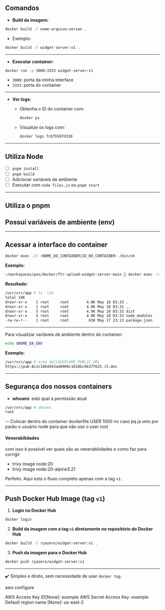 ## Comandos

* **Build da imagem:**

```bash
docker build -t nome-arquivo:versao .
```

* Exemplo:

```bash
docker build -t widget-server:v1 .
```

---

* **Executar container:**

```bash
docker run -p 3000:3333 widget-server:v1
```

* `3000`: porta da minha interface
* `3333`: porta do container

---

* **Ver logs:**

  * Obtenha o ID do container com:

    ```bash
    docker ps
    ```

  * Visualize os logs com:

    ```bash
    docker logs 7cbfb587d310
    ```

---

## Utiliza Node

* [ ] `pnpm install`
* [ ] `pnpm build`
* [ ] Adicionar variáveis de ambiente
* [ ] Executar com `node files.js` ou `pnpm start`

---

## Utiliza o pnpm

## Possui variáveis de ambiente (env)

---

## Acessar a interface do container

```bash
docker exec -it <NOME_DO_CONTAINER|ID_DO_CONTAINER> /bin/sh
```

**Exemplo:**

```bash
~/workspaces/pos/docker/ftr-upload-widget-server-main  docker exec -it amazing_wright /bin/sh
```

**Resultado:**

```bash
/usr/src/app # ls -lah
total 24K    
drwxr-xr-x    1 root     root        4.0K May 18 03:33 .
drwxr-xr-x    1 root     root        4.0K May 18 03:31 ..
drwxr-xr-x    5 root     root        4.0K May 18 03:33 dist
drwxr-xr-x    5 root     root        4.0K May 18 03:33 node_modules
-rw-rw-r--    1 root     root         638 May 17 23:13 package.json
```

---

Para visualizar variáveis de ambiente dentro do container:

```bash
echo $NOME_DA_ENV
```

**Exemplo:**

```bash
/usr/src/app # echo $$CLOUDFLARE_PUBLIC_URL
https://pub-8c2c18b4943a48909c1618bc96377625.r2.dev
```

---

## Segurança dos nossos containers

- **whoami**: exbi qual a permissão atual
```bash
/usr/src/app # whoami
root
```

-- Colocar dentro do container dockerfile USER 1000 no caso pq ja veio por parão o usuário node para que não use o user root 


#### Venerabilidades
com isso é possível ver quais são as venerabilidades e como faz para corrigir
- trivy image node:20
- trivy image node:20-alpine3.21 


Perfeito. Aqui está o fluxo completo apenas com a tag `v1`:

---

## Push Docker Hub Image (tag `v1`)

1. **Login no Docker Hub**

```bash
docker login
```

2. **Build da imagem com a tag `v1` diretamente no repositório do Docker Hub**

```bash
docker build -t ryazero/widget-server:v1 .
```

3. **Push da imagem para o Docker Hub**

```bash
docker push ryazero/widget-server:v1
```

---

✔️ Simples e direto, sem necessidade de usar `docker tag`.


aws configure

AWS Access Key ID[None]: example
AWS Secret Access Key: example
Default region name [None]: us-east-2
